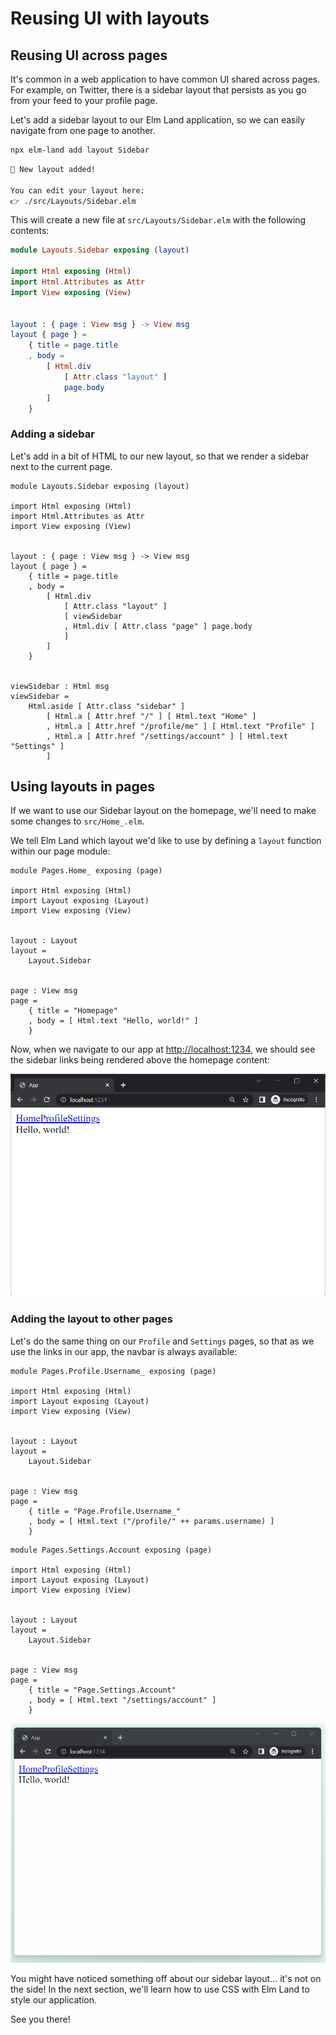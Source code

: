 # Reusing UI with layouts

## Reusing UI across pages

It's common in a web application to have common UI shared across pages. For example, on Twitter, there is a sidebar layout that persists as you go from your feed to your profile page.

Let's add a sidebar layout to our Elm Land application, so we can easily navigate from one page to another.

```bash
npx elm-land add layout Sidebar
```

<code-group>
<code-block title="Terminal output">

```txt
🌈 New layout added!

You can edit your layout here:
👉 ./src/Layouts/Sidebar.elm
```

</code-block>
</code-group>

This will create a new file at `src/Layouts/Sidebar.elm` with the following contents:


<code-group>
<code-block title="src/Layouts/Sidebar.elm">

```elm
module Layouts.Sidebar exposing (layout)

import Html exposing (Html)
import Html.Attributes as Attr
import View exposing (View)


layout : { page : View msg } -> View msg
layout { page } =
    { title = page.title
    , body = 
        [ Html.div
            [ Attr.class "layout" ]
            page.body
        ]
    }
```

</code-block>
</code-group>


### Adding a sidebar

Let's add in a bit of HTML to our new layout, so that we render a sidebar next to the current page.


<code-group>
<code-block title="src/Layouts/Sidebar.elm">

```elm{14-15,21-27}
module Layouts.Sidebar exposing (layout)

import Html exposing (Html)
import Html.Attributes as Attr
import View exposing (View)


layout : { page : View msg } -> View msg
layout { page } =
    { title = page.title
    , body = 
        [ Html.div
            [ Attr.class "layout" ]
            [ viewSidebar
            , Html.div [ Attr.class "page" ] page.body
            ]
        ]
    }


viewSidebar : Html msg
viewSidebar =
    Html.aside [ Attr.class "sidebar" ]
        [ Html.a [ Attr.href "/" ] [ Html.text "Home" ]
        , Html.a [ Attr.href "/profile/me" ] [ Html.text "Profile" ]
        , Html.a [ Attr.href "/settings/account" ] [ Html.text "Settings" ]
        ]
```

</code-block>
</code-group>

## Using layouts in pages

If we want to use our Sidebar layout on the homepage, we'll need to make some changes to `src/Home_.elm`.

We tell Elm Land which layout we'd like to use by defining a `layout` function within our page module:


<code-group>
<code-block title="src/Pages/Home_.elm">

```elm{4,8-10}
module Pages.Home_ exposing (page)

import Html exposing (Html)
import Layout exposing (Layout)
import View exposing (View)


layout : Layout
layout =
    Layout.Sidebar


page : View msg
page =
    { title = "Homepage"
    , body = [ Html.text "Hello, world!" ]
    }
```

</code-block>
</code-group>

Now, when we navigate to our app at [http://localhost:1234](http://localhost:1234), we should see the sidebar links being rendered above the homepage content:

![Homepage showing sidebar links above content](./layouts/sidebar-homepage-v1.png)

### Adding the layout to other pages

Let's do the same thing on our `Profile` and `Settings` pages, so that as we use the links in our app, the navbar is always available:


<code-group>
<code-block title="src/Pages/Profile/Username_.elm">

```elm{4,8-10}
module Pages.Profile.Username_ exposing (page)

import Html exposing (Html)
import Layout exposing (Layout)
import View exposing (View)


layout : Layout
layout =
    Layout.Sidebar


page : View msg
page =
    { title = "Page.Profile.Username_"
    , body = [ Html.text ("/profile/" ++ params.username) ]
    }
```

</code-block>
<code-block title="src/Pages/Settings/Account.elm">

```elm{4,8-10}
module Pages.Settings.Account exposing (page)

import Html exposing (Html)
import Layout exposing (Layout)
import View exposing (View)


layout : Layout
layout =
    Layout.Sidebar


page : View msg
page =
    { title = "Page.Settings.Account"
    , body = [ Html.text "/settings/account" ]
    }
```

</code-block>
</code-group>


![a GIF showing the shared sidebar links in use across pages](./layouts/layouts-navigation.gif)

You might have noticed something off about our sidebar layout... it's not on the side! In the next section, we'll learn how to use CSS with Elm Land to style our application.

See you there!
